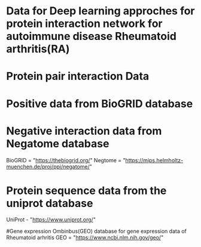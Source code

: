 # Data for Deep learning approches for protein interaction network for autoimmune disease Rheumatoid arthritis(RA) 

# Protein pair interaction Data 

# Positive data from BioGRID database 

# Negative interaction data from Negatome database 

BioGRID = "https://thebiogrid.org/"
Negtome = "https://mips.helmholtz-muenchen.de/proj/ppi/negatome/" 


# Protein sequence data from the uniprot database 

UniProt - "https://www.uniprot.org/" 

#Gene expression Ombinbus(GEO)  database  for gene expression data of Rheumatoid arhritis 
GEO = "https://www.ncbi.nlm.nih.gov/geo/"
